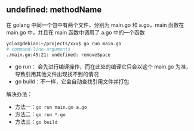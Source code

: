 ## undefined: methodName

在 golang 中同一个包中有两个文件，分别为 main.go 和 a.go，main 函数在 main.go 中，并且在 main 函数中调用了 a.go 中的一个函数

```bash
yoloz@debian:~/projects/xxx$ go run main.go
# command-line-arguments
./main.go:45:21: undefined: removeSpace
```

- go run： 会先进行编译操作，而在此处的编译它只会以这个 main.go 为准，导致引用其他文件出现找不到的情况
- go build：不一样，它会自动查找引用文件并打包

解决办法：

- 方法一：`go run main.go a.go`
- 方法二：`go run *.go`
- 方法三：`go build`
